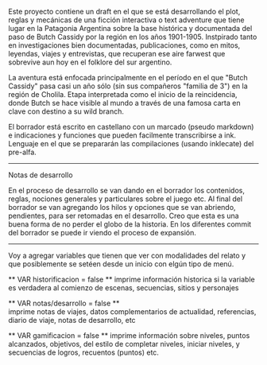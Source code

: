 Este proyecto contiene un draft en el que se está desarrollando el plot, reglas y mecánicas de una ficción interactiva o text adventure que tiene lugar en la Patagonia Argentina sobre la base histórica y documentada del paso de Butch Cassidy por la región en los años 1901-1905. Instpirado tanto en investigaciones bien documentadas, publicaciones, como en mitos, leyendas, viajes y entrevistas, que recuperan ese aire farwest que sobrevive aun hoy en el folklore del sur argentino. 

La aventura está enfocada principalmente en el período en el que "Butch Cassidy" pasa casi un año sólo (sin sus compañeros "familia de 3") en la región de Cholila. Etapa interpretada como el inicio de la reincidencia, donde Butch se hace visible al mundo a través de una famosa carta en clave con destino a su wild branch.   

El borrador está escrito en castellano con un marcado (pseudo markdown) e indicaciones y funciones que pueden facilmente transcribirse a ink. Lenguaje en el que se prepararán las compilaciones (usando inklecate) del pre-alfa.

-----------------------------------
Notas de desarrollo

En el proceso de desarrollo se van dando en el borrador los contenidos, reglas, nociones generales y particulares sobre el juego etc. 
Al final del borrador se van agregando los hilos y opciones que se van abriendo, pendientes, para ser retomadas en el desarrollo. Creo que esta es una buena forma de no perder el globo de la historia. 
En los diferentes commit del borrador se puede ir viendo el proceso de expansión.

------------------------------------
Voy a agregar variables que tienen que ver con modalidades del relato y que posiblemente se setéen desde un inicio con elgún tipo de menú. 

** VAR historificacion = false **
imprime información historica si la variable es verdadera al comienzo de escenas, secuencias, sitios y personajes

** VAR notas/desarrollo = false **  
imprime notas de viajes, datos complementarios de actualidad, referencias, diario de viaje, notas de desarrollo, etc

** VAR gamificacion = false **
imprime información sobre niveles, puntos alcanzados, objetivos, del estilo de completar niveles, iniciar niveles, y secuencias de logros, recuentos (puntos) etc. 

